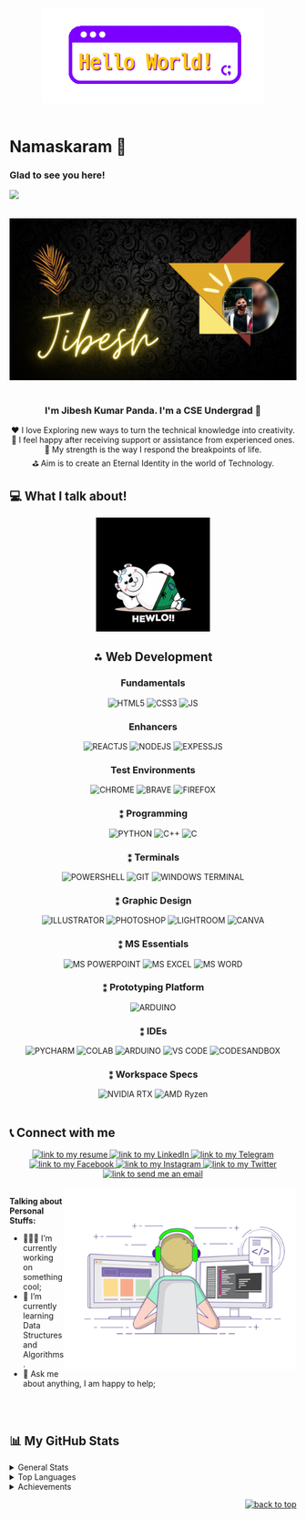 
<div id="top"></div>
<div align="center"><img src="./Gifs/giphy%20(1).gif"></div>
<br>
<h1>Namaskaram 🙏</h1>


### Glad to see you here! &nbsp;
<div>
<img src="https://api.visitorbadge.io/api/visitors?path=https%3A%2F%2Fgithub.com%2FJibesh04&label=Explorer&labelColor=%2308c4d0&countColor=%2335ff1f&style=plastic">
</div>
<br>

[![Cover](./Gifs/Photo.png)](https://github.com/Jibesh04?)    
<br/>
 
### <div align="center"> I'm Jibesh Kumar Panda. I'm a CSE Undergrad  🚀</div>
<div align="center">❤️ I love Exploring new ways to turn the technical knowledge into creativity.
<br>🙂 I feel happy after receiving support or assistance from experienced ones.<br>🦾 My strength is the way I respond the breakpoints of life.<br>⛳ Aim is to create an Eternal Identity in the world of Technology.

<br/>
</div>

<!-- ## ⚙️ Development
**✍🏼 Web Development**  &nbsp; 
![HTML5](https://img.shields.io/badge/html5-%23E34F26.svg?style=for-the-badge&logo=html5&logoColor=white)
![CSS3](https://img.shields.io/badge/css3-%231572B6.svg?style=for-the-badge&logo=css3&logoColor=white)
<!-- 
**📚 Framework**  &nbsp; 
![Bootstrap](https://img.shields.io/badge/bootstrap-%23563D7C.svg?style=for-the-badge&logo=bootstrap&logoColor=white) -->

<!-- **🔨 Build Tool** &nbsp; 
![Git](https://img.shields.io/badge/git-%26A52A2A.svg?style=for-the-badge&logo=git&logoColor=white)
![GitHub](https://img.shields.io/badge/github-%23000000.svg?style=for-the-badge&logo=github&logoColor=white)

<br />

## ⚙️ Programming
**✍🏼 Languages**  &nbsp; 
![C](https://img.shields.io/badge/C-%23E34F26.svg?style=for-the-badge&logo=c&logoColor=white)
![CPP](https://img.shields.io/badge/C%2B%2B-00599C?style=for-the-badge&logo=c%2B%2B&logoColor=white)
![Python](https://img.shields.io/badge/Python-14354C?style=for-the-badge&logo=python&logoColor=white)

**📚 Others**  &nbsp; 
![Markdown](https://img.shields.io/badge/Markdown-000000?style=for-the-badge&logo=markdown&logoColor=white)

<br/>

## ⚙️ Non-technical
**✍🏼 Graphic Design**  &nbsp; 
![Illustrator](	https://aleen42.github.io/badges/src/illustrator.svg)
![Canva](https://img.shields.io/badge/Canva-BB2FBB?style=for-the-badge&logo=canva&logoColor=white)


**📚 Content Writing**  &nbsp; 
![Latex](https://img.shields.io/badge/Latex-BB6I4A?style=for-the-badge&logo=latex&logoColor=white)

<br/>

## ⚙️ OS
**✍🏼 PC**  &nbsp; 
![Windows](	https://img.shields.io/badge/Windows7-0078D6?style=for-the-badge&logo=windows&logoColor=white)
![Windows](	https://img.shields.io/badge/Windows10-0078D6?style=for-the-badge&logo=windows&logoColor=white)

**📚 SmartPhone**  &nbsp; 
![Markdown](https://img.shields.io/badge/Android-3DDC84?style=for-the-badge&logo=android&logoColor=white)

<br/> --> 

<!-- ## 📦 NPM Packages Published by Me
[![npm](https://img.shields.io/npm/dt/type-detail?label=type-detail)](https://www.npmjs.com/package/type-detail)
[![npm](https://img.shields.io/npm/dt/constancy?label=constancy)](https://www.npmjs.com/package/constancy) -->

<!-- ## My Coding Challenge Rank
[![LeetCode user DungGramer](https://img.shields.io/badge/dynamic/json?style=flat-square&labelColor=black&color=%23ffa116&label=Solved&query=solvedOverTotal&url=https://www.codechef.com/users/junior_18&logo=codechef&logoColor=yellow)](https://www.codechef.com/users/junior_18)-->


## 💻 What I talk about!
<div align="center">
<img src="./Gifs/giphy.gif" style="max-height: 200px">
</div>
<div style = "display: flex; flex-direction: column">
    <div align = "center">
        <h2>⁂ Web Development</h2>
        <h3 align = "center">Fundamentals</h3>
        <div align = "center">
        <img alt="HTML5" src="https://img.shields.io/badge/HTML5-E34F26?style=for-the-badge&logo=html5&logoColor=white">
        <img alt="CSS3" src="https://img.shields.io/badge/CSS3-239120?&style=for-the-badge&logo=css3&logoColor=white">
        <img alt="JS" src="https://img.shields.io/badge/JavaScript-F7DF1E?style=for-the-badge&logo=javascript&logoColor=black">
        </div>
        <h3 align = "center">Enhancers</h3>
        <div align = "center">
        <img alt="REACTJS" src="https://img.shields.io/badge/React-20232A?style=for-the-badge&logo=react&logoColor=61DAFB">
        <img alt="NODEJS" src="https://img.shields.io/badge/Node.js-43853D?style=for-the-badge&logo=node.js&logoColor=white">
        <img alt="EXPESSJS" src="https://img.shields.io/badge/Express.js-404D59?style=for-the-badge">
        </div>
        <h3 align = "center">Test Environments</h3>
        <div align = "center">
        <img alt="CHROME" src="https://img.shields.io/badge/Google_chrome-4285F4?style=for-the-badge&logo=Google-chrome&logoColor=white">
        <img alt="BRAVE" src="https://img.shields.io/badge/Brave-FF1B2D?style=for-the-badge&logo=Brave&logoColor=white">
        <img alt="FIREFOX" src="https://img.shields.io/badge/Firefox_Browser-FF7139?style=for-the-badge&logo=Firefox-Browser&logoColor=white">
        </div>
    </div>
    <div align = "center">
        <h3>⁑ Programming</h3>
        <div align = "center">
        <img alt="PYTHON" src="https://img.shields.io/badge/Python-14354C?style=for-the-badge&logo=python&logoColor=white">
        <img alt="C++" src="https://img.shields.io/badge/C%2B%2B-00599C?style=for-the-badge&logo=c%2B%2B&logoColor=white">
        <img alt="C" src="https://img.shields.io/badge/C-00599C?style=for-the-badge&logo=c&logoColor=white">
        </div>
    </div>
    <div align = "center">
        <h3>⁑ Terminals</h3>
        <div align = "center">
        <img alt="POWERSHELL" src="https://img.shields.io/badge/powershell-5391FE?style=for-the-badge&logo=powershell&logoColor=white">
        <img alt="GIT" src="https://img.shields.io/badge/GIT-E44C30?style=for-the-badge&logo=git&logoColor=white">
        <img alt="WINDOWS TERMINAL" src="https://img.shields.io/badge/windows%20terminal-4D4D4D?style=for-the-badge&logo=windows%20terminal&logoColor=white">
        </div>
    </div>
    <div align = "center">
        <h3>⁑ Graphic Design</h3>
            <div align = "center">
            <img alt="ILLUSTRATOR" src="https://img.shields.io/badge/Adobe%20Illustrator-FF9A00?style=for-the-badge&logo=adobe%20illustrator&logoColor=white">
            <img alt="PHOTOSHOP" src="https://img.shields.io/badge/Adobe%20Photoshop-31A8FF?style=for-the-badge&logo=Adobe%20Photoshop&logoColor=black">
            <img alt="LIGHTROOM" src="https://img.shields.io/badge/Adobe%20Lightroom-31A8FF?style=for-the-badge&logo=Adobe%20Lightroom&logoColor=white">
            <img alt="CANVA" src="https://img.shields.io/badge/Canva-%2300C4CC.svg?&style=for-the-badge&logo=Canva&logoColor=white">
            </div>
    </div>
    <div align = "center">
        <h3>⁑ MS Essentials</h3>
            <div align = "center">
            <img alt="MS POWERPOINT" src="https://img.shields.io/badge/Microsoft_PowerPoint-B7472A?style=for-the-badge&logo=microsoft-powerpoint&logoColor=white">
            <img alt="MS EXCEL" src="https://img.shields.io/badge/Microsoft_Excel-217346?style=for-the-badge&logo=microsoft-excel&logoColor=white">
            <img alt="MS WORD" src="https://img.shields.io/badge/Microsoft_Word-2B579A?style=for-the-badge&logo=microsoft-word&logoColor=white">
            </div>
    </div>
    <div align = "center">
        <h3>⁑ Prototyping Platform</h3>
            <div align = "center">
            <img alt="ARDUINO" src="https://img.shields.io/badge/Arduino-00979D?style=for-the-badge&logo=Arduino&logoColor=white">
            </div>
    </div>
    <div align = "center">
        <h3>⁑ IDEs</h3>
            <div align = "center">
            <img alt="PYCHARM" src="https://img.shields.io/badge/PyCharm-000000.svg?&style=for-the-badge&logo=PyCharm&logoColor=white">
            <img alt="COLAB" src="https://img.shields.io/badge/Colab-F9AB00?style=for-the-badge&logo=googlecolab&color=525252">
            <img alt="ARDUINO" src="https://img.shields.io/badge/Arduino_IDE-00979D?style=for-the-badge&logo=arduino&logoColor=white">
            <img alt="VS CODE" src="https://img.shields.io/badge/VS_Code-0078D4?style=for-the-badge&logo=visual%20studio%20code&logoColor=white">
            <img alt="CODESANDBOX" src="https://img.shields.io/badge/Codesandbox-000000?style=for-the-badge&logo=CodeSandbox&logoColor=white">
            </div>
    </div>
    <div align = "center">
        <h3>⁑ Workspace Specs</h3>
            <div align = "center">
            <img alt="NVIDIA RTX" src="https://img.shields.io/badge/NVIDIA-RTX3050Ti-76B900?style=for-the-badge&logo=nvidia&logoColor=white">
            <img alt="AMD Ryzen" src="https://img.shields.io/badge/AMD-Ryzen_5_5600H-ED1C24?style=for-the-badge&logo=amd&logoColor=white">
            </div>
    </div align = "center">
</div>
<br>

## 📞 Connect with me 
<div align="center">  
<a href="https://drive.google.com/drive/folders/1U0Kmcrf5d8gAYiKJ2C6nGFQEimyF7l40">
    <img alt="link to my resume" src="https://img.shields.io/static/v1?label&message=Resume/CV&color=E0234E&style=for-the-badge&logo=tmux&logoColor=whitesmoke" />
</a>
<a href="https://www.linkedin.com/in/jibesh-kumar-panda-198657230">
    <img alt="link to my LinkedIn" src="https://img.shields.io/static/v1?label&message=/Jibesh Kumar Panda&color=0A66C2&style=for-the-badge&logo=linkedin" />
</a>
<a href="https://t.me/Junior_J_24">
    <img alt="link to my Telegram" src="https://img.shields.io/static/v1?label&message=@Junior_J_24&color=26A5E4&style=for-the-badge&logo=telegram&logoColor=whitesmoke" />
</a>
<a href="https://www.facebook.com/jibesh.jr">
    <img alt="link to my Facebook" src="https://img.shields.io/static/v1?label&message=Junior J&color=2d87fb&style=for-the-badge&logo=facebook&logoColor=white" />
</a>
<a href="https://www.instagram.com/edu.with.j">
    <img alt="link to my Instagram" src="https://img.shields.io/static/v1?label&message=@edu.with.j&color=7E3ACE&style=for-the-badge&logo=instagram&logoColor=whitesmoke" />
</a>
<a href="https://twitter.com/Junior_J18">
    <img alt="link to my Twitter" src="https://img.shields.io/static/v1?label&message=@edu.with.j&color=1B92E2&style=for-the-badge&logo=twitter&logoColor=whitesmoke" />
</a>
<a href="mailto: coder.jp333@gmail.com">
    <img alt="link to send me an email" src="https://img.shields.io/static/v1?label&message=coder.jp333@gmail.com&color=whitesmoke&style=for-the-badge&logo=gmail" />
</a>
</div>
  
<br /> 
  
<img align="right" alt="GIF" src="./Gifs/coding.gif" width="408" height="318" />

**Talking about Personal Stuffs:**

- 👨🏻‍💻 I’m currently working on something cool;
- 🚀 I’m currently learning Data Structures and Algorithms.
- 💬 Ask me about anything, I am happy to help;
<!-- - 📝 I regulary write articles on [hashnode](https://dunggramer.hashnode.dev/); -->
</br></br>
  
 
## 📊 My GitHub Stats

<details>
  <summary>General Stats</summary>
  <img height="180em" src=	"https://github-readme-stats.vercel.app/api?username=Jibesh04&theme=blue-green" />
</details>

<details>
    <summary>Top Languages</summary>
    <a href="https://github.com/anuraghazra/github-readme-stats">
        <img height=180em src=	https://github-readme-stats.vercel.app/api/top-langs/?username=Jibesh04&theme=blue-green />
    </a>
    <p><b>*Note:</b> Top languages is only a metric of the languages my public code consists of and doesn't reflect experience or skill level.</p>
</details>

<!-- <details>
  <summary>Graphs</summary>
  <img src="https://cr-skills-chart-widget.azurewebsites.net/api/api?username=Jibesh04" />
</details>

<details> -->
  <!-- <summary>Recent Activity</summary> -->

<!--START_SECTION:activity-->
<!-- 1. ❗️ Opened issue [#1](https://github.com/ed-roh/algorithms/issues/1) in [ed-roh/algorithms](https://github.com/ed-roh/algorithms)
2. 💪 Opened PR [#1046](https://github.com/EddieHubCommunity/awesome-github-profiles/pull/1046) in [EddieHubCommunity/awesome-github-profiles](https://github.com/EddieHubCommunity/awesome-github-profiles)
3. ❗️ Opened issue [#1045](https://github.com/EddieHubCommunity/awesome-github-profiles/issues/1045) in [EddieHubCommunity/awesome-github-profiles](https://github.com/EddieHubCommunity/awesome-github-profiles) -->
<!--END_SECTION:activity-->

</details>

<details>
  <summary>Achievements</summary> 
  <img src="https://github-profile-trophy.vercel.app/?username=Jibesh04&theme=darkhub&no-frame=true&column=7"" />
</details>

<!-- <img alt="github contribution snake animation" src="https://github.com/DungGramer/DungGramer/blob/output/github-contribution-grid-snake.svg">

<br><br>-->
<p align="right"><a href="#top"><img src="https://img.shields.io/static/v1?label&message=back+to+top&color=0d2a52&style=for-the-badge&logo" alt="back to top" /></a></p>
